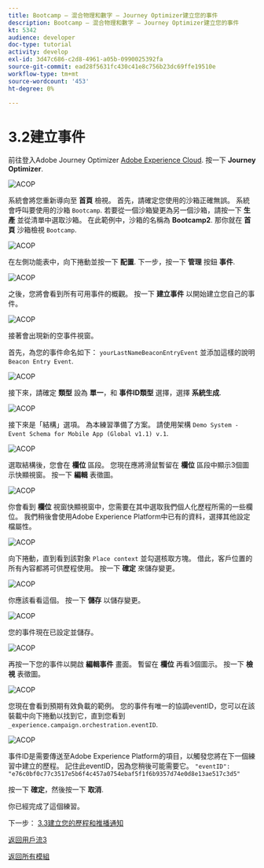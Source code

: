```yaml
---
title: Bootcamp — 混合物理和數字 — Journey Optimizer建立您的事件
description: Bootcamp — 混合物理和數字 — Journey Optimizer建立您的事件
kt: 5342
audience: developer
doc-type: tutorial
activity: develop
exl-id: 3d47c686-c2d8-4961-a05b-0990025392fa
source-git-commit: ead28f5631fc430c41e8c756b23dc69ffe19510e
workflow-type: tm+mt
source-wordcount: '453'
ht-degree: 0%

---
```


# 3.2建立事件

前往登入Adobe Journey Optimizer [Adobe Experience Cloud](https://experience.adobe.com). 按一下 **Journey Optimizer**.

![ACOP](./images/acophome.png)

系統會將您重新導向至 **首頁**  檢視。 首先，請確定您使用的沙箱正確無誤。 系統會呼叫要使用的沙箱 `Bootcamp`. 若要從一個沙箱變更為另一個沙箱，請按一下 **生產** 並從清單中選取沙箱。 在此範例中，沙箱的名稱為 **Bootcamp2**. 那你就在 **首頁** 沙箱檢視 `Bootcamp`.

![ACOP](./images/acoptriglp.png)

在左側功能表中，向下捲動並按一下 **配置**. 下一步，按一下 **管理** 按鈕 **事件**.

![ACOP](./images/acopmenu.png)

之後，您將會看到所有可用事件的概觀。 按一下 **建立事件** 以開始建立您自己的事件。

![ACOP](./images/emptyevent.png)

接著會出現新的空事件視窗。

首先，為您的事件命名如下： `yourLastNameBeaconEntryEvent` 並添加這樣的說明 `Beacon Entry Event`.

![ACOP](./images/eventdescription.png)

接下來，請確定 **類型** 設為 **單一**，和 **事件ID類型** 選擇，選擇 **系統生成**.

![ACOP](./images/eventidtype.png)

接下來是「結構」選項。 為本練習準備了方案。 請使用架構 `Demo System - Event Schema for Mobile App (Global v1.1) v.1`.

![ACOP](./images/eventschema.png)

選取結構後，您會在 **欄位** 區段。 您現在應將滑鼠暫留在 **欄位** 區段中顯示3個圖示快顯視窗。 按一下 **編輯** 表徵圖。

![ACOP](./images/eventpayload.png)

你會看到 **欄位** 視窗快顯視窗中，您需要在其中選取我們個人化歷程所需的一些欄位。  我們稍後會使用Adobe Experience Platform中已有的資料，選擇其他設定檔屬性。

![ACOP](./images/eventfields.png)

向下捲動，直到看到該對象 `Place context` 並勾選核取方塊。 借此，客戶位置的所有內容都將可供歷程使用。 按一下 **確定** 來儲存變更。

![ACOP](./images/eventpayloadbr.png)

你應該看看這個。 按一下 **儲存** 以儲存變更。

![ACOP](./images/eventsave.png)

您的事件現在已設定並儲存。

![ACOP](./images/eventdone.png)

再按一下您的事件以開啟 **編輯事件** 畫面。 暫留在 **欄位** 再看3個圖示。 按一下 **檢視** 表徵圖。

![ACOP](./images/viewevent.png)

您現在會看到預期有效負載的範例。
您的事件有唯一的協調eventID，您可以在該裝載中向下捲動以找到它，直到您看到 `_experience.campaign.orchestration.eventID`.

![ACOP](./images/payloadeventID.png)

事件ID是需要傳送至Adobe Experience Platform的項目，以觸發您將在下一個練習中建立的歷程。 記住此eventID，因為您稍後可能需要它。
`"eventID": "e76c0bf0c77c3517e5b6f4c457a0754ebaf5f1f6b9357d74e0d8e13ae517c3d5"`

按一下 **確定**，然後按一下 **取消**.

你已經完成了這個練習。

下一步： [3.3建立您的歷程和推播通知](./ex3.md)

[返回用戶流3](./uc3.md)

[返回所有模組](../../overview.md)
